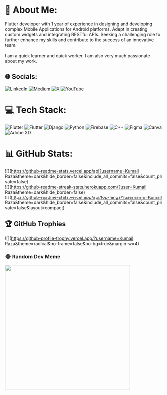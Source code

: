 # 💫 About Me:
Flutter developer with 1 year of experience in designing and developing complex Mobile Applications for Android platforms. Adept in creating custom widgets and integrating RESTful APIs. Seeking a challenging role to further enhance my skills and contribute to the success of an innovative team.<br><br>I am a quick learner and quick worker. I am also very much passionate about my work.


## 🌐 Socials:
[![LinkedIn](https://img.shields.io/badge/LinkedIn-%230077B5.svg?logo=linkedin&logoColor=white)](https://linkedin.com/in/https://pk.linkedin.com/in/kumail-raza-bangash) [![Medium](https://img.shields.io/badge/Medium-12100E?logo=medium&logoColor=white)](https://medium.com/@https://medium.com/@kumailrazabangash) [![X](https://img.shields.io/badge/X-black.svg?logo=X&logoColor=white)](https://x.com/https://twitter.com/KumailRazaBang2) [![YouTube](https://img.shields.io/badge/YouTube-%23FF0000.svg?logo=YouTube&logoColor=white)](https://youtube.com/@https://www.youtube.com/channel/UCBLuYbYaqlO0SaCbavgyzFA?view_as=subscriber) 

# 💻 Tech Stack:
![Flutter](https://img.shields.io/badge/Flutter-%2302569B.svg?style=for-the-badge&logo=Flutter&logoColor=white) ![Flutter](https://img.shields.io/badge/Flutter-%2302569B.svg?style=for-the-badge&logo=Flutter&logoColor=white) ![Django](https://img.shields.io/badge/django-%23092E20.svg?style=for-the-badge&logo=django&logoColor=white) ![Python](https://img.shields.io/badge/python-3670A0?style=for-the-badge&logo=python&logoColor=ffdd54) ![Firebase](https://img.shields.io/badge/Firebase-039BE5?style=for-the-badge&logo=Firebase&logoColor=white) ![C++](https://img.shields.io/badge/c++-%2300599C.svg?style=for-the-badge&logo=c%2B%2B&logoColor=white) ![Figma](https://img.shields.io/badge/figma-%23F24E1E.svg?style=for-the-badge&logo=figma&logoColor=white) ![Canva](https://img.shields.io/badge/Canva-%2300C4CC.svg?style=for-the-badge&logo=Canva&logoColor=white) ![Adobe XD](https://img.shields.io/badge/Adobe%20XD-470137?style=for-the-badge&logo=Adobe%20XD&logoColor=#FF61F6)
# 📊 GitHub Stats:
![](https://github-readme-stats.vercel.app/api?username=Kumail Raza&theme=dark&hide_border=false&include_all_commits=false&count_private=false)<br/>
![](https://github-readme-streak-stats.herokuapp.com/?user=Kumail Raza&theme=dark&hide_border=false)<br/>
![](https://github-readme-stats.vercel.app/api/top-langs/?username=Kumail Raza&theme=dark&hide_border=false&include_all_commits=false&count_private=false&layout=compact)

## 🏆 GitHub Trophies
![](https://github-profile-trophy.vercel.app/?username=Kumail Raza&theme=radical&no-frame=false&no-bg=true&margin-w=4)

### 😂 Random Dev Meme
<img src='https://randommeme-five.vercel.app/' style="height: 400px;"/>
